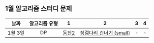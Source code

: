 ## 1월 알고리즘 스터디 문제

|   날짜    | 알고리즘 유형 |                                  1                            |                                     2                                  |  3  |  4  |
| :-------: | :-----------: | :-----------------------------------------------------------: | :--------------------------------------------------------------------: | :-: | :-: |
|  1월 3일  |       DP      |           [동전2](https://www.acmicpc.net/problem/2294)       |      [징검다리 건너기 (small)](https://www.acmicpc.net/problem/22869)   |  -  |  -  |

